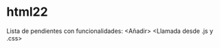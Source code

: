 # html22
Lista de pendientes con funcionalidades:
<Añadir>
<Borrar>
<Editar Doble.click>
<Pendientes primero>
<Sonido al editar>
<Recuento de Tareas pendientes y completadas>
<Palette de colores>
<Llamada desde .js y .css>